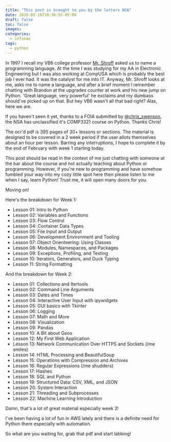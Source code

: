 ```yaml
---
title: "This post is brought to you by the letters NSA"
date: 2020-02-16T10:36:53-05:00
draft: false
toc: false
images:
categories:
  - infosec
tags:
  - python
---
```


In 1997 I recall my VB6 college professor [Mr. Shroff](https://www.absolutedental.com/doctor/sulabh-shroff/) asked us to name a programming language.  At the time I was studying for my AA in Electronic Engineering but I was also working at CompUSA which is probably the best job I ever had.  It was the catalyst for me into IT.  Anyway, Mr. Shroff looks at me, asks me to name a language, and after a brief moment I remember chatting with Brandon at the upgrades counter at work and his new jump on Python.  'Great language, very powerful' he exclaims and my dumbass should've picked up on that.  But hey VB6 wasn't all that bad right?  Alas, here we are.

If you haven't seen it yet, thanks to a FOIA submitted by [@chris_swenson](https://twitter.com/chris_swenson/status/1225836060938125313), the NSA has unclassified it's COMP3321 course on Python.  Thanks Chris!

The ocr'd pdf is 395 pages of 30+ lessons or sections.  The material is designed to be covered in a 2 week period if the user allots themselves about an hour per lesson.  Barring any interruptions, I hope to complete it by the end of February with week 1 starting today.

This post should be read in the context of me just chatting with someone at the bar about the course and not actually teaching about Python or programming.  However, if you're new to programming and have somehow fumbled your way into my cozy little spot here then please listen to me when I say, learn Python!  Trust me, it will open many doors for you.

Moving on!

Here's the breakdown for Week 1:

- Lesson 01: Intro to Python
- Lesson 02: Variables and Functions
- Lesson 03: Flow Control
- Lesson 04: Container Data Types
- Lesson 05: File Input and Output
- Lesson 06: Development Environment and Tooling
- Lesson 07: Object Orienteering: Using Classes
- Lesson 08: Modules, Namespaces, and Packages
- Lesson 09: Exceptions, Profiling, and Testing
- Lesson 10: Iterators, Generators, and Duck Typing
- Lesson 11: String Formatting

And the breakdown for Week 2:

- Lesson 01: Collections and Itertools
- Lesson 02: Command Line Arguments
- Lesson 03: Dates and Times
- Lesson 04: Interactive User Input with ipywidgets
- Lesson 05: GUI basics with Tkinter
- Lesson 06: Logging
- Lesson 07: Math and More
- Lesson 08: Visualization
- Lesson 09: Pandas
- Lesson 10: A Bit about Geos
- Lesson 12: My First Web Application
- Lesson 13: Network Communication Over HTTPS and Sockets (/me smiles)
- Lesson 14: HTML Processing and BeautifulSoup
- Lesson 15: Operations with Compression and Archives
- Lesson 16: Regular Expressions (/me shudders)
- Lesson 17: Hashes
- Lesson 18: SQL and Python
- Lesson 19: Structured Data: CSV, XML, and JSON
- Lesson 20: System Interaction
- Lesson 21: Threading and Subprocesses
- Lesson 22: Machine Learning Introduction

Damn, that's a lot of great material especially week 2!

I've been having a lot of fun in AWS lately and there is a definite need for Python there especially with automation.

So what are you waiting for, grab that pdf and start labbing!